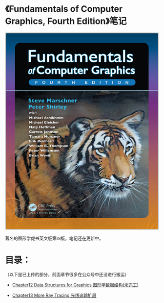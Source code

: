 # 《Fundamentals of Computer Graphics, Fourth Edition》笔记

![picture 19](Media/3213d18f0063b7f0e047cb0708313eafae7efff2d56bae9a0da19fd352545767.png)  

著名的图形学虎书英文版第四版，笔记还在更新中。

# 目录：

（以下是已上传的部分，前面章节很多在公众号中还没进行搬运）

- [Chapter12 Data Structures for Graphics 图形学数据结构(未完工)](./Chapter12%20Data%20Structures%20for%20Graphics%20图形学中的数据结构/README.md)

- [Chapter13 More Ray Tracing 光线追踪扩展](./Chapter13%20More%20Ray%20Tracing%20光线追踪扩展/README.md)
